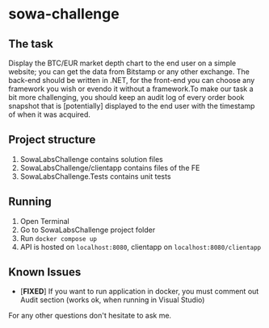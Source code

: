 # sowa-challenge

## The task
Display the BTC/EUR market depth chart to the end user on a simple website; you can get the data from Bitstamp or any other exchange. The back-end should be written in .NET, for the front-end you can choose any framework you wish or evendo it without a framework.To make our task a bit more challenging, you should keep an audit log of every order book snapshot that is [potentially] displayed to the end user with the timestamp of when it was acquired.

## Project structure
1. SowaLabsChallenge contains solution files
2. SowaLabsChallenge/clientapp contains files of the FE
3. SowaLabsChallenge.Tests contains unit tests

## Running
1. Open Terminal
2. Go to SowaLabsChallenge project folder
3. Run `docker compose up`
4. API is hosted on `localhost:8080`, clientapp on `localhost:8080/clientapp`


## Known Issues
 - [**FIXED**] If you want to run application in docker, you must comment out Audit section (works ok, when running in Visual Studio)

For any other questions don't hesitate to ask me. 
